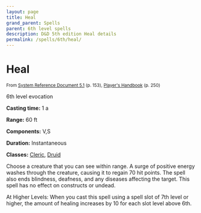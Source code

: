 ```yaml
---
layout: page
title: Heal
grand_parent: Spells
parent: 6th level spells 
description: D&D 5th edition Heal details
permalink: /spells/6th/heal/
---
```


# Heal

<small>From <a target="_blank" href="https://media.wizards.com/2016/downloads/DND/SRD-OGL_V5.1.pdf">System Reference Document 5.1</a> (p. 153), <a target="_blank" href="https://dnd.wizards.com/products/tabletop-games/rpg-products/rpg_playershandbook">Player's Handbook</a> (p. 250)</small>


6th level evocation

**Casting time:** 1 a

**Range:** 60 ft

**Components:** V,S 

**Duration:** Instantaneous

**Classes:** [Cleric](/classes/cleric/), [Druid](/classes/druid/)

Choose a creature that you can see within range. A surge of positive energy washes through the creature, causing it to regain 70 hit points. The spell also ends blindness, deafness, and any diseases affecting the target. This spell has no effect on constructs or undead.

   At Higher Levels: When you cast this spell using a spell slot of 7th level or higher, the amount of healing increases by 10 for each slot level above 6th.